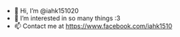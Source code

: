- 👋 Hi, I’m @iahk151020
- 👀 I’m interested in so many things :3
- 📫 Contact me at https://www.facebook.com/iahk1510

<!---
iahk151020/iahk151020 is a ✨ special ✨ repository because its `README.md` (this file) appears on your GitHub profile.
You can click the Preview link to take a look at your changes.
--->
